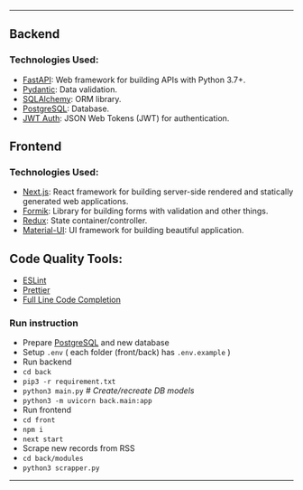
---

## Backend

### Technologies Used:
- [FastAPI](https://fastapi.tiangolo.com/): Web framework for building APIs with Python 3.7+.
- [Pydantic](https://pydantic-docs.helpmanual.io/): Data validation.
- [SQLAlchemy](https://www.sqlalchemy.org/): ORM library.
- [PostgreSQL](https://www.postgresql.org/): Database.
- [JWT Auth](https://jwt.io/): JSON Web Tokens (JWT) for authentication.

## Frontend

### Technologies Used:
- [Next.js](https://nextjs.org/): React framework for building server-side rendered and statically generated web applications.
- [Formik](https://formik.org/): Library for building forms with validation and other things.
- [Redux](https://redux.js.org/): State container/controller.
- [Material-UI](https://mui.com/): UI framework for building beautiful application.


## Code Quality Tools:
- [ESLint](https://eslint.org/)
- [Prettier](https://prettier.io/)
- [Full Line Code Completion](https://plugins.jetbrains.com/plugin/14823-full-line-code-completion)

### Run instruction
- Prepare [PostgreSQL](https://www.postgresql.org/) and new database
- Setup `.env` ( each folder (front/back) has `.env.example` )
- Run backend
- `cd back`
- `pip3 -r requirement.txt`
- `python3 main.py` _# Create/recreate DB models_
- `python3 -m uvicorn back.main:app`
- Run frontend
- `cd front`
- `npm i`
- `next start`
- Scrape new records from RSS
- `cd back/modules`
- `python3 scrapper.py`
---